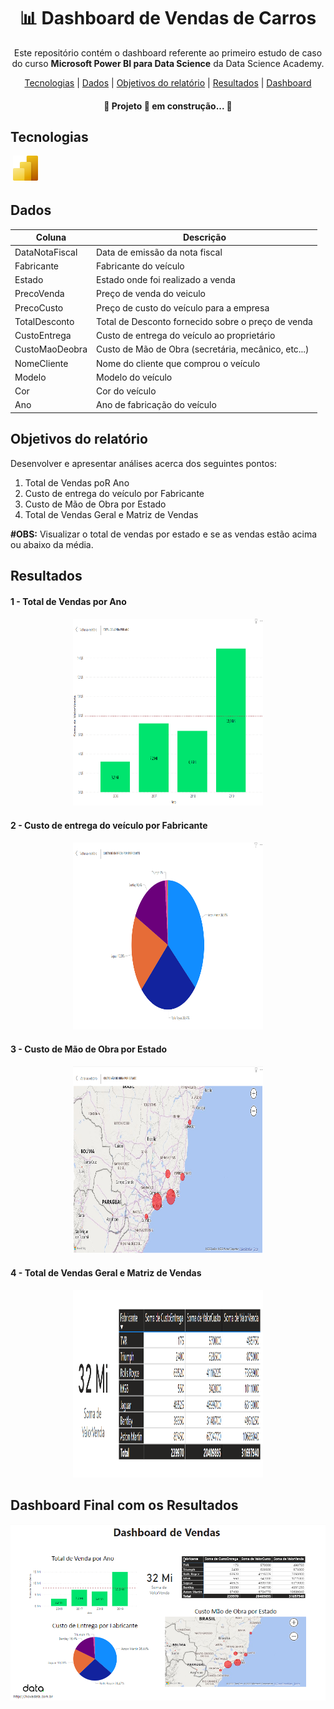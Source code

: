 <h1 align="center"> &#128202; Dashboard de Vendas de Carros </h1>



<p align="center">Este repositório contém o dashboard referente ao primeiro estudo de caso do curso <strong>Microsoft Power BI para Data Science</strong> da Data Science Academy.<p>

<p align="center">
    <a href="##Tecnologias">Tecnologias</a> |
    <a href="##Dados">Dados</a> |
    <a href="##Objetivos do relatório">Objetivos do relatório</a> |
    <a href="##Resultados">Resultados</a> |
    <a href="##Dashboard Final com os Resultados">Dashboard</a>
</p>

<h4 align="center"> &#128679; Projeto &#128640; em construção... &#128679; </h4>

## Tecnologias

<p style='margin: 16px 4px 32px;'>
    <a href="https://powerbi.microsoft.com/pt-br/" target="_blank" rel="noreferrer">
        <img src="https://github.com/Vinicius999/Dashboard-de-Vendas/blob/main/images/Power-BI.png" alt="Power BI" width="40" height="40" />
    </a>
</p>


## Dados

| Coluna         | Descrição                                           |
| -------------- | --------------------------------------------------- |
| DataNotaFiscal | Data de emissão da nota fiscal                      |
| Fabricante     | Fabricante do veículo                               |
| Estado         | Estado onde foi realizado a venda                   |
| PrecoVenda     | Preço de venda do veiculo                           |
| PrecoCusto     | Preço de custo do veículo para a empresa            |
| TotalDesconto  | Total de Desconto fornecido sobre o preço de venda  |
| CustoEntrega   | Custo de entrega do veículo ao proprietário         |
| CustoMaoDeobra | Custo de Mão de Obra (secretária, mecânico, etc...) |
| NomeCliente    | Nome do cliente que comprou o veículo               |
| Modelo         | Modelo do veículo                                   |
| Cor            | Cor do veículo                                      |
| Ano            | Ano de fabricação do veículo                        |

## Objetivos do relatório

Desenvolver e apresentar análises acerca dos seguintes pontos:

1. Total de Vendas poR Ano
2. Custo de entrega do veículo por Fabricante
3. Custo de Mão de Obra por Estado
4. Total de Vendas Geral e Matriz de Vendas

**#OBS:** Visualizar o total de vendas por estado e se as vendas estão acima ou abaixo da média.

## Resultados

#### 1 - Total de Vendas por Ano

<p style="margin: 0px 100px;">
        <img src="https://github.com/Vinicius999/Dashboard-de-Vendas/blob/main/images/01-total-vendas-por-ano.png" alt="total-vendas-por-ano" width="500" height="300" />
    </a>
</p>



#### 2 - Custo de entrega do veículo por Fabricante

<p style="margin: 0px 100px;">
        <img src="https://github.com/Vinicius999/Dashboard-de-Vendas/blob/main/images/02-custo-entrega-por-fabricante.png" alt="custo-entrega-por-fabricante" width="500" height="300" />
    </a>
</p>



#### 3 - Custo de Mão de Obra por Estado

<p style="margin: 0px 100px;">
        <img src="https://github.com/Vinicius999/Dashboard-de-Vendas/blob/main/images/03-custo-mao-de-obra-por-estado.png" alt="custo-mao-de-obra-por-estado" width="500" height="300" />
    </a>
</p>



#### 4 - Total de Vendas Geral e Matriz de Vendas

<p style="margin: 0px 100px;">
        <img src="https://github.com/Vinicius999/Dashboard-de-Vendas/blob/main/images/04-total-vendas-e-matriz-de-vendas.png" alt="total-vendas-e-matriz-de-vendas" width="500" height="300" />
    </a>
</p>



## Dashboard Final com os Resultados

<p style="margin: 0px 0px;">
        <img src="https://github.com/Vinicius999/Dashboard-de-Vendas/blob/main/images/visao-geral-dashboard.png" alt="dashboard"/>
    </a>
</p>
